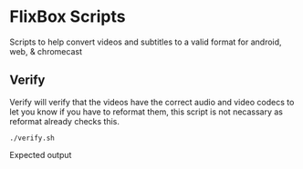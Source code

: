 # FlixBox Scripts
Scripts to help convert videos and subtitles to a valid format for android, web, & chromecast

Verify
-----
Verify will verify that the videos have the correct audio and video codecs to let you know if you have to reformat them, this script is not necassary as reformat already checks this.
```
./verify.sh
```

Expected output
```

```
